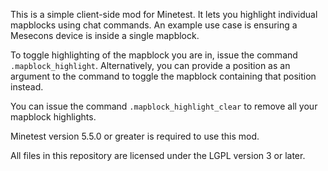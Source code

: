 This is a simple client-side mod for Minetest. It lets you highlight individual
mapblocks using chat commands. An example use case is ensuring a Mesecons device
is inside a single mapblock.

To toggle highlighting of the mapblock you are in, issue the command
`.mapblock_highlight`. Alternatively, you can provide a position as an argument
to the command to toggle the mapblock containing that position instead.

You can issue the command `.mapblock_highlight_clear` to remove all your
mapblock highlights.

Minetest version 5.5.0 or greater is required to use this mod.

All files in this repository are licensed under the LGPL version 3 or later.

